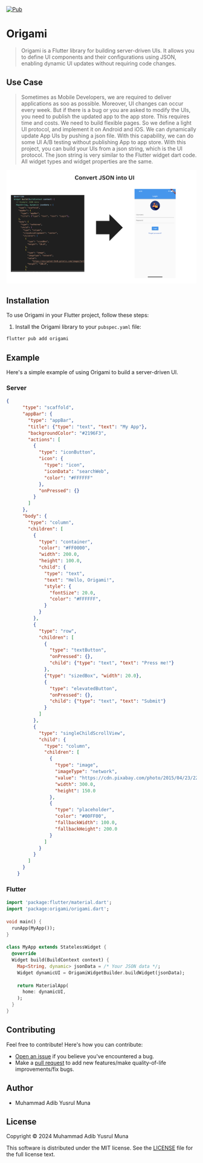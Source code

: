 [![Pub](https://img.shields.io/pub/v/dynamic_widget.svg?color=orange)](https://pub.dev/packages/origami)

# Origami
>Origami is a Flutter library for building server-driven UIs. It allows you to define UI components and their configurations using JSON, enabling dynamic UI updates without requiring code changes.

## Use Case
>Sometimes as Mobile Developers, we are required to deliver applications as soo as possible. Moreover, UI changes can occur every week. But if there is a bug or you are asked to modify the UIs, you need to publish the updated app to the app store. This requires time and costs. We need to build flexible pages.
So we define a light UI protocol, and implement it on Android and iOS. We can dynamically update App UIs by pushing a json file. With this capability, we can do some UI A/B testing without publishing App to app store. With this project, you can build your UIs from a json string, which is the UI protocol. The json string is very similar to the Flutter widget dart code. All widget types and widget properties are the same.

![Example](https://raw.githubusercontent.com/adibmuhamad/origami/main/screenshots/example.png)

## Installation

To use Origami in your Flutter project, follow these steps:

1. Install the Origami library to your `pubspec.yaml` file:

```bash
flutter pub add origami
```

## Example

Here's a simple example of using Origami to build a server-driven UI.

### Server

```json
{
      "type": "scaffold",
      "appBar": {
        "type": "appBar",
        "title": {"type": "text", "text": "My App"},
        "backgroundColor": "#2196F3",
        "actions": [
          {
            "type": "iconButton",
            "icon": {
              "type": "icon",
              "iconData": "searchWeb",
              "color": "#FFFFFF"
            },
            "onPressed": {}
          }
        ]
      },
      "body": {
        "type": "column",
        "children": [
          {
            "type": "container",
            "color": "#FF0000",
            "width": 200.0,
            "height": 100.0,
            "child": {
              "type": "text",
              "text": "Hello, Origami!",
              "style": {
                "fontSize": 20.0,
                "color": "#FFFFFF",
              }
            }
          },
          {
            "type": "row",
            "children": [
              {
                "type": "textButton",
                "onPressed": {},
                "child": {"type": "text", "text": "Press me!"}
              },
              {"type": "sizedBox", "width": 20.0},
              {
                "type": "elevatedButton",
                "onPressed": {},
                "child": {"type": "text", "text": "Submit"}
              }
            ]
          },
          {
            "type": "singleChildScrollView",
            "child": {
              "type": "column",
              "children": [
                {
                  "type": "image",
                  "imageType": "network",
                  "value": "https://cdn.pixabay.com/photo/2015/04/23/22/00/tree-736885_1280.jpg",
                  "width": 300.0,
                  "height": 150.0
                },
                {
                  "type": "placeholder",
                  "color": "#00FF00",
                  "fallbackWidth": 100.0,
                  "fallbackHeight": 200.0
                }
              ]
            }
          }
        ]
      }
    }
```

### Flutter

```dart
import 'package:flutter/material.dart';
import 'package:origami/origami.dart';

void main() {
  runApp(MyApp());
}

class MyApp extends StatelessWidget {
  @override
  Widget build(BuildContext context) {
    Map<String, dynamic> jsonData = /* Your JSON data */;
    Widget dynamicUI = OrigamiWidgetBuilder.buildWidget(jsonData);

    return MaterialApp(
      home: dynamicUI,
    );
  }
}
```

## Contributing

Feel free to contribute! Here's how you can contribute:

- [Open an issue](https://github.com/adibmuhamad/origami/issues) if you believe you've encountered a bug.
- Make a [pull request](https://github.com/adibmuhamad/origami/pull) to add new features/make quality-of-life improvements/fix bugs.

## Author

- Muhammad Adib Yusrul Muna

## License
Copyright © 2024 Muhammad Adib Yusrul Muna

This software is distributed under the MIT license. See the [LICENSE](https://github.com/adibmuhamad/origami/blob/main/LICENSE) file for the full license text.